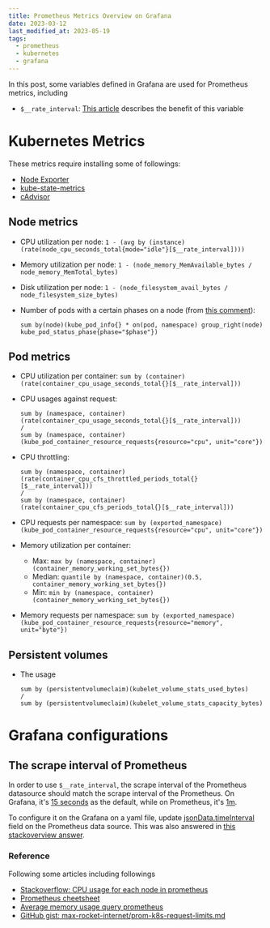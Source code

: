 ```yaml
---
title: Prometheus Metrics Overview on Grafana
date: 2023-03-12
last_modified_at: 2023-05-19
tags:
  - prometheus
  - kubernetes
  - grafana
---
```


In this post, some variables defined in Grafana are used for Prometheus metrics, including
- `$__rate_interval`: [This article](https://grafana.com/blog/2020/09/28/new-in-grafana-7.2-__rate_interval-for-prometheus-rate-queries-that-just-work/) describes the benefit of this variable

# Kubernetes Metrics

These metrics require installing some of followings:
- [Node Exporter](https://github.com/prometheus/node_exporter)
- [kube-state-metrics](https://github.com/kubernetes/kube-state-metrics/blob/main/docs/pod-metrics.md)
- [cAdvisor](https://github.com/google/cadvisor/blob/master/docs/storage/prometheus.md)

## Node metrics

- CPU utilization per node: `1 - (avg by (instance)(rate(node_cpu_seconds_total{mode="idle"}[$__rate_interval])))`
- Memory utilization per node: `1 - (node_memory_MemAvailable_bytes / node_memory_MemTotal_bytes)`
- Disk utilization per node: `1 - (node_filesystem_avail_bytes / node_filesystem_size_bytes)`

- Number of pods with a certain phases on a node (from [this comment](https://github.com/kubernetes/kube-state-metrics/issues/332#issuecomment-355756863)):

    ```
    sum by(node)(kube_pod_info{} * on(pod, namespace) group_right(node) kube_pod_status_phase{phase="$phase"})
    ```

## Pod metrics

- CPU utilization per container: `sum by (container)(rate(container_cpu_usage_seconds_total{}[$__rate_interval]))`
- CPU usages against request:

    ```
    sum by (namespace, container)(rate(container_cpu_usage_seconds_total{}[$__rate_interval]))
    /
    sum by (namespace, container)(kube_pod_container_resource_requests{resource="cpu", unit="core"})
    ```

- CPU throttling:

    ```
    sum by (namespace, container)(rate(container_cpu_cfs_throttled_periods_total{}[$__rate_interval]))
    /
    sum by (namespace, container)(rate(container_cpu_cfs_periods_total{}[$__rate_interval]))
    ```

- CPU requests per namespace: `sum by (exported_namespace)(kube_pod_container_resource_requests{resource="cpu", unit="core"})`
- Memory utilization per container:
    - Max: `max by (namespace, container)(container_memory_working_set_bytes{})`
    - Median: `quantile by (namespace, container)(0.5, container_memory_working_set_bytes{})`
    - Min: `min by (namespace, container)(container_memory_working_set_bytes{})`
- Memory requests per namespace: `sum by (exported_namespace)(kube_pod_container_resource_requests{resource="memory", unit="byte"})`

## Persistent volumes

- The usage

    ```
    sum by (persistentvolumeclaim)(kubelet_volume_stats_used_bytes)
    /
    sum by (persistentvolumeclaim)(kubelet_volume_stats_capacity_bytes)
    ```

# Grafana configurations

## The scrape interval of Prometheus
In order to use `$__rate_interval`, the scrape interval of the Prometheus datasource should match the scrape interval of the Prometheus.
On Grafana, it's [15 seconds](https://grafana.com/docs/grafana/latest/datasources/prometheus/#configure-the-data-source) as the default, while on Prometheus, it's [1m](https://prometheus.io/docs/prometheus/latest/configuration/configuration/#configuration).

To configure it on the Grafana on a yaml file, update [jsonData.timeInterval](https://grafana.com/docs/grafana/latest/administration/provisioning/#json-data) field on the Prometheus data source.
This was also answered in [this stackoverview answer](https://stackoverflow.com/questions/66369969/set-scrape-interval-in-provisioned-prometheus-data-source-in-grafana).


### Reference
Following some articles including followings
- [Stackoverflow: CPU usage for each node in prometheus](https://stackoverflow.com/a/66263640)
- [Prometheus cheetsheet](https://blog.ruanbekker.com/cheatsheets/prometheus/)
- [Average memory usage query prometheus](https://stackoverflow.com/questions/48835035/average-memory-usage-query-prometheus)
- [GitHub gist: max-rocket-internet/prom-k8s-request-limits.md](https://gist.github.com/max-rocket-internet/6a05ee757b6587668a1de8a5c177728b#queries-to-show-memory-and-cpu-as-percentage-of-both-request-and-limit)
